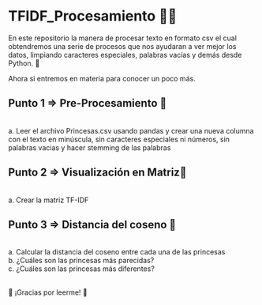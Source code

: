 # TFIDF_Procesamiento 🙋‍♀️

En este repositorio la manera de procesar texto en formato csv el cual obtendremos una serie de procesos que nos ayudaran a ver mejor los datos, limpiando caracteres especiales, palabras vacías y demás  desde Python. 🐍

Ahora si entremos en materia para conocer un poco más.


## Punto 1 => Pre-Procesamiento 🤡  
<br> a. Leer el archivo Princesas.csv usando pandas y crear una nueva columna con el texto en minúscula, sin caracteres especiales ni números, sin palabras vacias y hacer stemming de las palabras

## Punto 2 => Visualización en Matriz🤡  
<br> a. Crear la matriz TF-IDF

## Punto 3 => Distancia del coseno 🤡
<br> a. Calcular la distancia del coseno entre cada una de las princesas
<br> b. ¿Cuáles son las princesas más parecidas?
<br> c. ¿Cuáles son las princesas más diferentes?



<br> 🦉 ¡Gracias por leerme! 🦉
